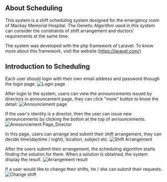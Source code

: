 ## About Scheduling

This system is a shift scheduling system designed for the emergency room of Mackay Memorial Hospital. The Genetic Algorithm used in this system can consider the constraints of shift arrangement and doctors' requirements at the same time.

The system was developed with the php framework of Laravel. To know more about this framework, visit the website (https://laravel.com/)

## Introduction to Scheduling

Each user should login with their own email address and password through the login page.
![Login page](https://imgur.com/I2qigOi "Login Page")

After login to the system, users can view the announcements issued by directors in announcement page, they can click "more" button to know the detail.
![Announcement page](https://imgur.com/NZkWNvz "Announcement Page")

If the user's identity is a director, then the user can issue new announcements by clicking the botton at the top of announcements.
![Announcement Page_Director](https://imgur.com/sGPvJtA "Announcement Page_Director")

In this page, users can arrange and submit their shift arrangement, they can decide time(daytime / night), location, subject etc.
![Shift Arrangement](https://imgur.com/GQOtCUt "Shift Arrangement")

After the users submit their arrangement, the scheduling algorithm starts finding the solution for them. When a solution is obtained, the system display the result.
![Arrangement result](https://imgur.com/NKrH0Up "Arrangement result")

If a user would like to change their shifts, he / she can submit their requests.
![Change shift](https://imgur.com/P2j64dx "Change shift")